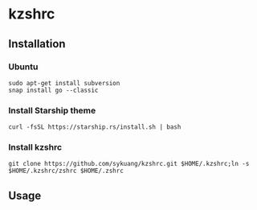 # kzshrc

## Installation
### Ubuntu
```
sudo apt-get install subversion
snap install go --classic
```
### Install Starship theme
```
curl -fsSL https://starship.rs/install.sh | bash
```
### Install kzshrc
```
git clone https://github.com/sykuang/kzshrc.git $HOME/.kzshrc;ln -s $HOME/.kzshrc/zshrc $HOME/.zshrc
```



## Usage
